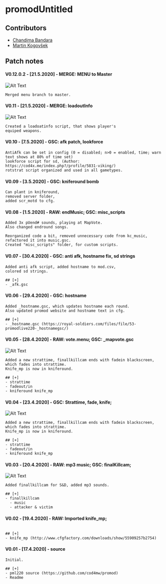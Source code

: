 # promodUntitled

## Contributors
- [Chandima Bandara](https://github.com/dev-pos/)
- [Martin Kogovšek](https://github.com/MartinKogovsek/)

## Patch notes
#### V0.12.0.2 - [21.5.2020] - MERGE: MENU to Master
![Alt Text](https://i.imgur.com/cWbKAFl.png)
```
Merged menu branch to master.

```
#### V0.11 - [21.5.2020] - MERGE: loadoutInfo
![Alt Text](https://i.imgur.com/uqtfqIm.png)
```
Created a loadoatinfo script, that shows player's
equiped weapons.

```

#### V0.10 - [7.5.2020] - GSC: afk patch, lookforce
```
AntiAfk can be set in config (0 = disabled; n>0 = enabled, time; warn text shows at 80% of time set)
lookforce script for sd, (Author: https://cod4x.me/index.php?/profile/5831-viking/)
rotstrat script organized and used in all gametypes.

```
#### V0.09 - [3.5.2020] - GSC: kniferound bomb
```
Can plant in kniferound,
removed server folder,
added scr_motd to cfg.

```
#### V0.08 - [1.5.2020] - RAW: endMusic; GSC: misc_scripts
```
Added 3x pUend# sounds, playing at MapVote.
Also changed endround songs.

Reorganized code a bit, removed unnecessary code from kc_music,
refactored it into music.gsc. 
Created "misc_scripts" folder, for custom scripts.

```
#### V0.07 - [30.4.2020] - GSC: anti afk, hostname fix, sd strings
```
Added anti afk script, added hostname to mod.csv,
colored sd strings.

## [+]
- _afk.gsc

```
#### V0.06 - [29.4.2020] - GSC: hostname
```
Added _hostname.gsc, which updates hostname each round.
Also updated promod website and hostname text in cfg.

## [+]
- _hostname.gsc (https://royal-soldiers.com/files/file/53-promodlive220-_hostnamegsc/)

```
#### V0.05 - [28.4.2020] - RAW: vote.menu; GSC: _mapvote.gsc
![Alt Text](https://i.imgur.com/KgJLIUQ.png)
```
Added a new strattime, finallkillcam ends with fadein blackscreen, which fades into strattime.
Knife_mp is now in kniferound.

## [+]
- strattime
- fadeout/in
- kniferound knife_mp

```
#### V0.04 - [23.4.2020] - GSC: Strattime, fade, knife;
![Alt Text](https://media.giphy.com/media/fvfJpbntarSnCaRgAC/giphy.gif)
```
Added a new strattime, finallkillcam ends with fadein blackscreen, which fades into strattime.
Knife_mp is now in kniferound.

## [+]
- strattime
- fadeout/in
- kniferound knife_mp

```
#### V0.03 - [20.4.2020] - RAW: mp3 music; GSC: finalKillcam;
![Alt Text](https://media.giphy.com/media/UryxWpD2qG8GEEmvPu/giphy.gif)
```
Added finallkillcam for S&D, added mp3 sounds.

## [+]
- finallkillcam
  - music
  - attacker & victim

```
#### V0.02 - [19.4.2020] - RAW: Imported knife_mp;
```

## [+]
- knife_mp (http://www.cfgfactory.com/downloads/show/55909257b2754)

```
#### V0.01 - [17.4.2020] - source
```
Initial.

## [+]
- pml220 source (https://github.com/cod4mw/promod)
- Readme
```
